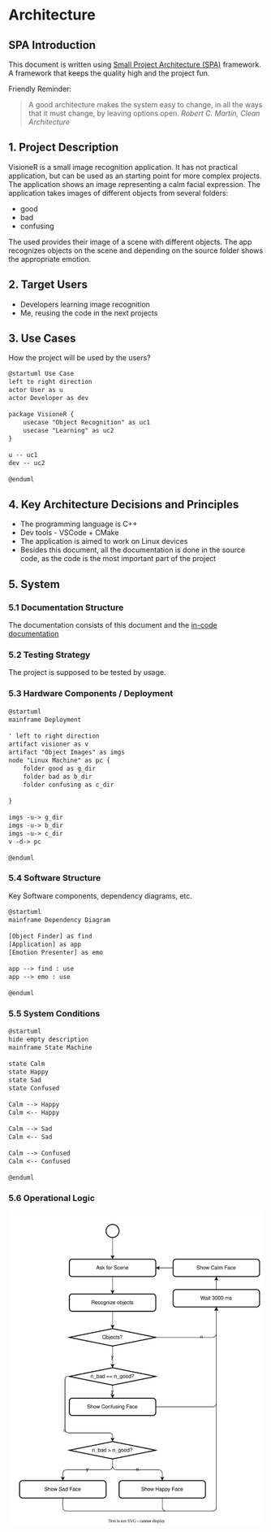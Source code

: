 # Architecture

## SPA Introduction

This document is written using [Small Project Architecture (SPA)](https://github.com/an-dr/spa) framework. A framework that keeps the quality high and the project fun.

Friendly Reminder:

> A good architecture makes the system easy to change, in all the ways that it must change, by leaving options open.
> *Robert C. Martin, Clean Architecture*

## 1. Project Description

VisioneR is a small image recognition application. It has not practical application, but can be used as an starting point for more complex projects. The application shows an image representing a calm facial expression. The application takes images of different objects from several folders:

- good
- bad
- confusing
  
The used provides their image of a scene with different objects. The app recognizes objects on the scene and depending on the source folder shows the appropriate emotion.

## 2. Target Users

- Developers learning image recognition
- Me, reusing the code in the next projects

## 3. Use Cases

How the project will be used by the users?

```plantuml
@startuml Use Case
left to right direction
actor User as u
actor Developer as dev

package VisioneR {
    usecase "Object Recognition" as uc1
    usecase "Learning" as uc2
}

u -- uc1
dev -- uc2

@enduml
```

## 4. Key Architecture Decisions and Principles

- The programming language is C++
- Dev tools - VSCode + CMake
- The application is aimed to work on Linux devices
- Besides this document, all the documentation is done in the source code, as the code is the most important part of the project

## 5. System

### 5.1 Documentation Structure

The documentation consists of this document and the [in-code documentation](src)

### 5.2 Testing Strategy

The project is supposed to be tested by usage.

### 5.3 Hardware Components / Deployment

```plantuml
@startuml
mainframe Deployment

' left to right direction
artifact visioner as v
artifact "Object Images" as imgs
node "Linux Machine" as pc {
    folder good as g_dir
    folder bad as b_dir
    folder confusing as c_dir
    
}

imgs -u-> g_dir
imgs -u-> b_dir
imgs -u-> c_dir
v -d-> pc

@enduml
```

### 5.4 Software Structure

Key Software components, dependency diagrams, etc.

```plantuml
@startuml
mainframe Dependency Diagram

[Object Finder] as find
[Application] as app
[Emotion Presenter] as emo

app --> find : use
app --> emo : use

@enduml
```

### 5.5 System Conditions

```plantuml
@startuml
hide empty description
mainframe State Machine

state Calm
state Happy
state Sad
state Confused

Calm --> Happy
Calm <-- Happy

Calm --> Sad
Calm <-- Sad

Calm --> Confused
Calm <-- Confused

@enduml
```

### 5.6 Operational Logic

![flow](flow.drawio.svg)
